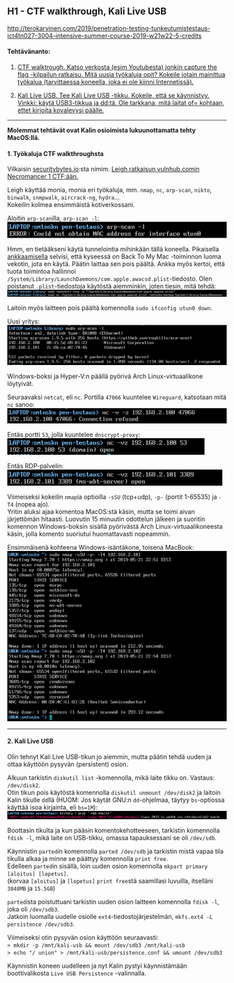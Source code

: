 ## H1 - CTF walkthrough, Kali Live USB

http://terokarvinen.com/2019/penetration-testing-tunkeutumistestaus-ict4tn027-3004-intensive-summer-course-2019-w21w22-5-credits

#### Tehtävänanto:

1. [CTF walktrough. Katso verkosta (esim Youtubesta) jonkin capture the flag -kilpailun ratkaisu. Mitä uusia työkaluja opit? Kokeile jotain mainittua työkalua (tarvittaessa koneella, joka ei ole kiinni Internetissä).](#tehtava1)

2. [Kali Live USB. Tee Kali Live USB -tikku. Kokeile, että se käynnistyy. Vinkki: käytä USB3-tikkua ja dd:tä. Ole tarkkana, mitä laitat of= kohtaan, ettet kirjoita kovalevysi päälle.](#tehtava2)

---

**Molemmat tehtävät ovat Kalin osioimista lukuunottamatta tehty MacOS:llä.**

#### <a id="tehtava1">1. Työkaluja CTF walkthroughsta</a>

Vilkaisin [securitybytes.io](https://securitybytes.io):sta nimim. [Leigh ratkaisun vulnhub.comin Necromancer 1 CTF:ään.](https://securitybytes.io/vulnhub-com-necromancer-1-ctf-walkthrough-4b58a708f747?gi=8abf7af97ae5)

Leigh käyttää monia, monia eri työkaluja, mm. `nmap`, `nc`, `arp-scan`, `nikto`, `binwalk`, `snmpwalk`, `aircrack-ng`, `hydra`...\
Kokeilin kolmea ensimmäistä kotiverkossani.

Aloitin `arp-scan`illa, `arp-scan -l`:\
![arp-scan-utun-1](/h1-ctf-kali/screenshots/arp-scan-utun-1.png)

Hmm, en tietääkseni käytä tunnelointia mihinkään tällä koneella. Pikaisella [ankkaamisella](https://duck.com) selvisi, että kyseessä on Back To My Mac -toiminnon luoma vekotin, jota en käytä. Päätin laittaa sen pois päältä. Ankka myös kertoi, että tuota toimintoa hallinnoi `/System/Library/LaunchDaemons/com.apple.awacsd.plist`-tiedosto. Olen poistanut `.plist`-tiedostoja käytöstä aiemminkin, joten tiesin, mitä tehdä:\
![arp-scan-utun-2](/h1-ctf-kali/screenshots/arp-scan-utun-2.png)

Laitoin myös laitteen pois päältä komennolla `sudo ifconfig utun0 down`.

Uusi yritys:\
![arp-scan](/h1-ctf-kali/screenshots/arp-scan.png)

Windows-boksi ja Hyper-V:n päällä pyörivä Arch Linux-virtuaalikone löytyivät.

Seuraavaksi `netcat`, eli `nc`. Portilla `47066` kuuntelee `Wireguard`, katsotaan mitä `nc` sanoo:\
![nc-1](/h1-ctf-kali/screenshots/nc-1.png)

Entäs portti `53`, jolla kuuntelee `dnscrypt-proxy`:\
![nc-2](/h1-ctf-kali/screenshots/nc-2.png)

Entäs RDP-palvelin:\
![nc-3](/h1-ctf-kali/screenshots/nc-3.png)

Viimeiseksi kokeilin `nmap`ia optioilla `-sSU` (tcp+udp), `-p-` (portit 1-65535) ja `-T4` (nopea ajo).\
Yritin aluksi ajaa komentoa MacOS:stä käsin, mutta se toimi aivan järjettömän hitaasti. Luovutin 15 minuutin odottelun jälkeen ja suoritin komennon Windows-boksin sisällä pyörivästä Arch Linux-virtuaalikoneesta käsin, jolla komento suoriutui huomattavasti nopeammin.

Ensimmäisenä kohteena Windows-isäntäkone, toisena MacBook:\
![nmap](/h1-ctf-kali/screenshots/nmap.png)

---

#### <a id="tehtava2">2. Kali Live USB</a>

Olin tehnyt Kali Live USB-tikun jo aiemmin, mutta päätin tehdä uuden ja ottaa käyttöön pysyvän (persistent) osion.

Alkuun tarkistin `diskutil list` -komennolla, mikä laite tikku on. Vastaus: `/dev/disk2`.\
Otin tikun pois käytöstä komennolla `diskutil unmount /dev/disk2` ja laitoin Kalin tikulle `dd`llä (HUOM: Jos käytät GNU:n `dd`-ohjelmaa, täytyy `bs`-optiossa käyttää isoa kirjainta, eli `bs=1M`):\
![dd-kali](/h1-ctf-kali/screenshots/dd-kali.png)

Boottasin tikulta ja kun pääsin komentokehotteeseen, tarkistin komennolla `fdisk -l`, mikä laite on USB-tikku, omassa tapauksessani se oli `/dev/sdb`.

Käynnistin `parted`in komennolla `parted /dev/sdb` ja tarkistin mistä vapaa tila tikulla alkaa ja minne se päättyy komennolla `print free`.\
Edelleen `parted`in sisällä, loin uuden osion komennolla `mkpart primary [aloitus] [lopetus]`.\
(korvaa `[aloitus]` ja `[lopetus]` `print free`stä saamillasi luvuilla, itselläni `3848MB` ja `15.5GB`)

`parted`ista poistuttuani tarkistin uuden osion laitteen komennolla `fdisk -l`, joka oli `/dev/sdb3`.\
Jatkoin luomalla uudelle osiolle `ext4`-tiedostojärjestelmän, `mkfs.ext4 -L persistence /dev/sdb3`.

Viimeiseksi otin pysyvän osion käyttöön seuraavasti:\
`> mkdir -p /mnt/kali-usb && mount /dev/sdb3 /mnt/kali-usb`\
`> echo "/ union" > /mnt/kali-usb/persistence.conf && umount /dev/sdb3`

Käynnistin koneen uudelleen ja nyt Kalin pystyi käynnistämään boottivalikosta `Live USB Persistence` -valinnalla.
